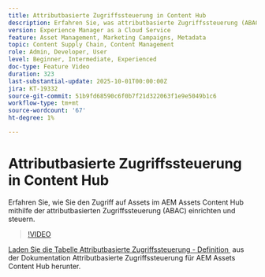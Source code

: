 ```yaml
---
title: Attributbasierte Zugriffssteuerung in Content Hub
description: Erfahren Sie, was attributbasierte Zugriffssteuerung (ABAC) ist und wie Sie sie für AEM Assets Content Hub konfigurieren.
version: Experience Manager as a Cloud Service
feature: Asset Management, Marketing Campaigns, Metadata
topic: Content Supply Chain, Content Management
role: Admin, Developer, User
level: Beginner, Intermediate, Experienced
doc-type: Feature Video
duration: 323
last-substantial-update: 2025-10-01T00:00:00Z
jira: KT-19332
source-git-commit: 51b9fd68590c6f0b7f21d322063f1e9e5049b1c6
workflow-type: tm+mt
source-wordcount: '67'
ht-degree: 1%

---
```



# Attributbasierte Zugriffssteuerung in Content Hub

Erfahren Sie, wie Sie den Zugriff auf Assets im AEM Assets Content Hub mithilfe der attributbasierten Zugriffssteuerung (ABAC) einrichten und steuern.

>[!VIDEO](https://video.tv.adobe.com/v/3475423/?learn=on&enablevpops&captions=ger)

[Laden Sie die Tabelle Attributbasierte Zugriffssteuerung - Definition &#x200B;](https://experienceleague.adobe.com/de/docs/experience-manager-cloud-service/content/assets/content-hub/attribute-based-access-control) aus der Dokumentation Attributbasierte Zugriffssteuerung für AEM Assets Content Hub herunter.
